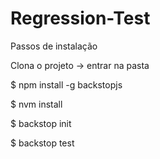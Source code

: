 # Regression-Test

Passos de instalação

Clona o projeto ->  entrar na pasta

$ npm install -g backstopjs

$ nvm install <last version>

$ backstop init

$ backstop test
